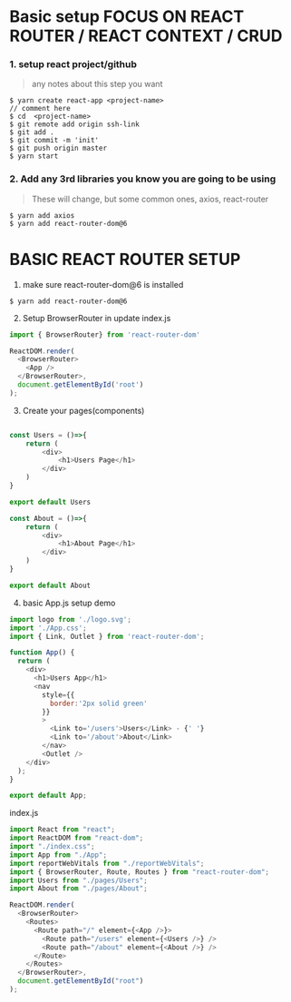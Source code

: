 #  Basic setup FOCUS ON REACT ROUTER / REACT CONTEXT / CRUD

### 1. setup react project/github
> any notes about this step you want

```
$ yarn create react-app <project-name>
// comment here
$ cd  <project-name>
$ git remote add origin ssh-link
$ git add .
$ git commit -m 'init'
$ git push origin master
$ yarn start
``` 

### 2. Add any 3rd libraries you know you are going to be using
> These will change, but some common ones, axios, react-router

```
$ yarn add axios
$ yarn add react-router-dom@6
```

# BASIC REACT ROUTER SETUP
1. make sure  react-router-dom@6 is installed

```
$ yarn add react-router-dom@6
```

2. Setup BrowserRouter in update index.js

```javascript
import { BrowserRouter} from 'react-router-dom'

ReactDOM.render(
  <BrowserRouter>
    <App />
  </BrowserRouter>,
  document.getElementById('root')
);
```

3. Create your pages(components)

``` javascript

const Users = ()=>{
    return (
        <div>
            <h1>Users Page</h1>
        </div>
    )
}

export default Users

const About = ()=>{
    return (
        <div>
            <h1>About Page</h1>
        </div>
    )
}

export default About
```

4. basic App.js setup demo
```javascript
import logo from './logo.svg';
import './App.css';
import { Link, Outlet } from 'react-router-dom';

function App() {
  return (
    <div>
      <h1>Users App</h1>
      <nav
        style={{
          border:'2px solid green'
        }}
        >
          <Link to='/users'>Users</Link> - {' '}
          <Link to='/about'>About</Link>
        </nav>
        <Outlet />
    </div>
  );
}

export default App;
```

index.js
```javascript
import React from "react";
import ReactDOM from "react-dom";
import "./index.css";
import App from "./App";
import reportWebVitals from "./reportWebVitals";
import { BrowserRouter, Route, Routes } from "react-router-dom";
import Users from "./pages/Users";
import About from "./pages/About";

ReactDOM.render(
  <BrowserRouter>
    <Routes>
      <Route path="/" element={<App />}>
        <Route path="/users" element={<Users />} />
        <Route path="/about" element={<About />} />
      </Route>
    </Routes>
  </BrowserRouter>,
  document.getElementById("root")
);

```
